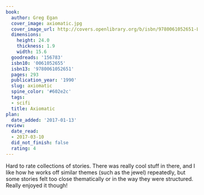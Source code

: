```yaml
---
book:
  author: Greg Egan
  cover_image: axiomatic.jpg
  cover_image_url: http://covers.openlibrary.org/b/isbn/9780061052651-L.jpg
  dimensions:
    height: 24.0
    thickness: 1.9
    width: 15.6
  goodreads: '156783'
  isbn10: '0061052655'
  isbn13: '9780061052651'
  pages: 293
  publication_year: '1990'
  slug: axiomatic
  spine_color: '#602e2c'
  tags:
  - scifi
  title: Axiomatic
plan:
  date_added: '2017-01-13'
review:
  date_read:
  - 2017-03-10
  did_not_finish: false
  rating: 4
---
```


Hard to rate collections of stories. There was really cool stuff in there, and I like how he works off similar themes (such as the jewel) repeatedly, but some stories felt too close thematically or in the way they were structured. Really enjoyed it though!
